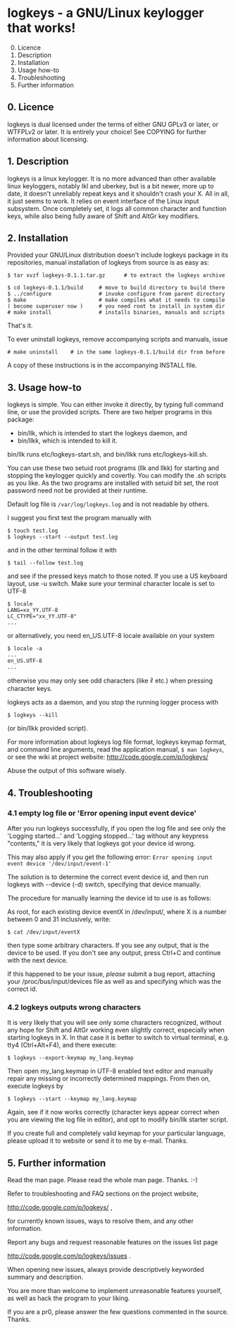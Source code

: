 # logkeys - a GNU/Linux keylogger that works!

  0. Licence
  1. Description
  2. Installation
  3. Usage how-to
  4. Troubleshooting
  5. Further information

## 0. Licence

logkeys is dual licensed under the terms of either GNU GPLv3 or later, or 
WTFPLv2 or later. It is entirely your choice! See COPYING for further 
information about licensing.


## 1. Description

logkeys is a linux keylogger. It is no more advanced than other available linux
keyloggers, notably lkl and uberkey, but is a bit newer, more up to date, it
doesn't unreliably repeat keys and it shouldn't crash your X. All in all, it
just seems to work. It relies on event interface of the Linux input subsystem. 
Once completely set, it logs all common character and function keys, while also
being fully aware of Shift and AltGr key modifiers.


## 2. Installation

Provided your GNU/Linux distribution doesn't include logkeys package in its
repositories, manual installation of logkeys from source is as easy as:

    $ tar xvzf logkeys-0.1.1.tar.gz      # to extract the logkeys archive
 
    $ cd logkeys-0.1.1/build     # move to build directory to build there
    $ ../configure               # invoke configure from parent directory
    $ make                       # make compiles what it needs to compile
    ( become superuser now )     # you need root to install in system dir
    # make install               # installs binaries, manuals and scripts

That's it.

To ever uninstall logkeys, remove accompanying scripts and manuals, issue

    # make uninstall    # in the same logkeys-0.1.1/build dir from before

A copy of these instructions is in the accompanying INSTALL file.


## 3. Usage how-to

logkeys is simple. You can either invoke it directly, by typing full command 
line, or use the provided scripts. There are two helper programs in this 
package:

- bin/llk, which is intended to start the logkeys daemon, and
- bin/llkk, which is intended to kill it.
 
bin/llk runs etc/logkeys-start.sh, and bin/llkk runs etc/logkeys-kill.sh.

You can use these two setuid root programs (llk and llkk) for starting and
stopping the keylogger quickly and covertly. You can modify the .sh scripts as
you like. As the two programs are installed with setuid bit set, the root
password need not be provided at their runtime.

Default log file is `/var/log/logkeys.log` and is not readable by others.

I suggest you first test the program manually with

    $ touch test.log
    $ logkeys --start --output test.log

and in the other terminal follow it with

    $ tail --follow test.log

and see if the pressed keys match to those noted. If you use a US keyboard
layout, use -u switch. Make sure your terminal character locale is set to UTF-8

    $ locale
    LANG=xx_YY.UTF-8
    LC_CTYPE="xx_YY.UTF-8"
    ...

or alternatively, you need en_US.UTF-8 locale available on your system

    $ locale -a
    ...
    en_US.UTF-8
    ...

otherwise you may only see odd characters (like ꑶ etc.) when pressing character
keys.

logkeys acts as a daemon, and you stop the running logger process with

    $ logkeys --kill

(or bin/llkk provided script).

For more information about logkeys log file format, logkeys keymap
format, and command line arguments, read the application manual, `$
man logkeys`, or see the wiki at project website:
http://code.google.com/p/logkeys/

Abuse the output of this software wisely.


## 4. Troubleshooting

### 4.1 empty log file or 'Error opening input event device'

After you run logkeys successfully, if you open the log file and see only the
'Logging started...' and 'Logging stopped...' tag without any keypress
"contents," it is very likely that logkeys got your device id wrong.

This may also apply if you get the following error: `Error opening
input event device '/dev/input/event-1'`

The solution is to determine the correct event device id, and then run 
logkeys with --device (-d) switch, specifying that device manually.

The procedure for manually learning the device id to use is as follows:

As root, for each existing device eventX in /dev/input/, where X is a number
between 0 and 31 inclusively, write:

    $ cat /dev/input/eventX

then type some arbitrary characters. If you see any output, that is the device
to be used. If you don't see any output, press Ctrl+C and continue with the
next device.

If this happened to be your issue, *please* submit a bug report, attaching
your /proc/bus/input/devices file as well as and specifying which was the
correct id.


### 4.2 logkeys outputs wrong characters

It is very likely that you will see only some characters recognized, without
any hope for Shift and AltGr working even slightly correct, especially when
starting logkeys in X. In that case it is better to switch to virtual 
terminal, e.g. tty4 (Ctrl+Alt+F4), and there execute:

    $ logkeys --export-keymap my_lang.keymap

Then open my_lang.keymap in UTF-8 enabled text editor and manually repair any
missing or incorrectly determined mappings. From then on, execute logkeys by

    $ logkeys --start --keymap my_lang.keymap

Again, see if it now works correctly (character keys appear correct when you
are viewing the log file in editor), and opt to modify bin/llk starter script.

If you create full and completely valid keymap for your particular language,
please upload it to website or send it to me by e-mail. Thanks.


## 5. Further information

Read the man page. Please read the whole man page. Thanks. :-)

Refer to troubleshooting and FAQ sections on the project website,

 http://code.google.com/p/logkeys/ ,

for currently known issues, ways to resolve them, and any other information.

Report any bugs and request reasonable features on the issues list page

 http://code.google.com/p/logkeys/issues .

When opening new issues, always provide descriptively keyworded summary and
description.

You are more than welcome to implement unreasonable features yourself, as well
as hack the program to your liking.

If you are a pr0, please answer the few questions commented in the source.
Thanks.

